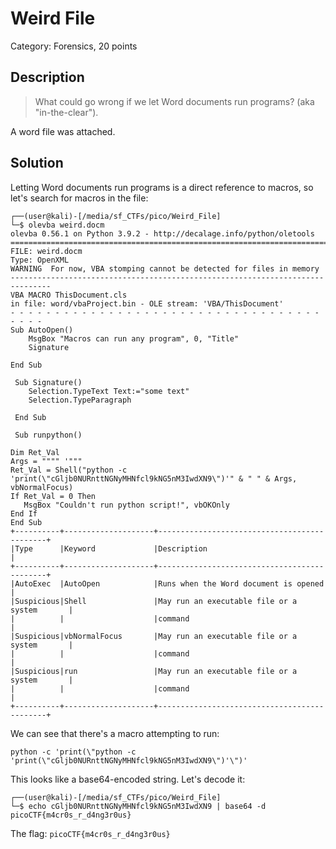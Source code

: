 # Weird File
Category: Forensics, 20 points

## Description

> What could go wrong if we let Word documents run programs? (aka "in-the-clear").

A word file was attached.

## Solution

Letting Word documents run programs is a direct reference to macros, so let's search for macros in the file:

```console
┌──(user@kali)-[/media/sf_CTFs/pico/Weird_File]
└─$ olevba weird.docm
olevba 0.56.1 on Python 3.9.2 - http://decalage.info/python/oletools
===============================================================================
FILE: weird.docm
Type: OpenXML
WARNING  For now, VBA stomping cannot be detected for files in memory
-------------------------------------------------------------------------------
VBA MACRO ThisDocument.cls
in file: word/vbaProject.bin - OLE stream: 'VBA/ThisDocument'
- - - - - - - - - - - - - - - - - - - - - - - - - - - - - - - - - - - - - - -
Sub AutoOpen()
    MsgBox "Macros can run any program", 0, "Title"
    Signature

End Sub

 Sub Signature()
    Selection.TypeText Text:="some text"
    Selection.TypeParagraph

 End Sub

 Sub runpython()

Dim Ret_Val
Args = """" '"""
Ret_Val = Shell("python -c 'print(\"cGljb0NURnttNGNyMHNfcl9kNG5nM3IwdXN9\")'" & " " & Args, vbNormalFocus)
If Ret_Val = 0 Then
   MsgBox "Couldn't run python script!", vbOKOnly
End If
End Sub
+----------+--------------------+---------------------------------------------+
|Type      |Keyword             |Description                                  |
+----------+--------------------+---------------------------------------------+
|AutoExec  |AutoOpen            |Runs when the Word document is opened        |
|Suspicious|Shell               |May run an executable file or a system       |
|          |                    |command                                      |
|Suspicious|vbNormalFocus       |May run an executable file or a system       |
|          |                    |command                                      |
|Suspicious|run                 |May run an executable file or a system       |
|          |                    |command                                      |
+----------+--------------------+---------------------------------------------+

```

We can see that there's a macro attempting to run:

```
python -c 'print(\"python -c 'print(\"cGljb0NURnttNGNyMHNfcl9kNG5nM3IwdXN9\")'\")'
```

This looks like a base64-encoded string. Let's decode it:

```console
┌──(user@kali)-[/media/sf_CTFs/pico/Weird_File]
└─$ echo cGljb0NURnttNGNyMHNfcl9kNG5nM3IwdXN9 | base64 -d
picoCTF{m4cr0s_r_d4ng3r0us}
```

The flag: `picoCTF{m4cr0s_r_d4ng3r0us}`